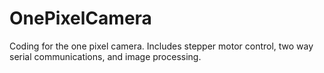 # OnePixelCamera
Coding for the one pixel camera. Includes stepper motor control, two way serial communications, and image processing.
